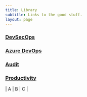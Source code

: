 ```yaml
---
title: Library
subtitle: Links to the good stuff.
layout: page
---
```

### [DevSecOps](devsecops)
### [Azure DevOps](azdo)
### [Audit](audit)
### [Productivity](productivity)

| A | B | C |
